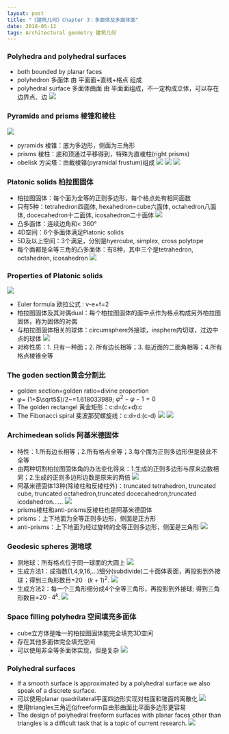 ```yaml
---
layout: post
title: "《建筑几何》Chapter 3：多面体及多面体面"
date: 2018-05-12
tags: Architectural geometry 建筑几何
---
```


### Polyhedra and polyhedral surfaces

- both bounded by planar faces
- polyhedron 多面体 由 平面面+直线+格点 组成
- polyhedral surface 多面体曲面 由 平面面组成，不一定构成立体，可以存在边界点、边
![](/images/posts/AG/polyhedra.png)

### Pyramids and prisms 棱锥和棱柱
![](/images/posts/AG/prisms.png)
- pyramids 棱锥：底为多边形，侧面为三角形
- prisms 棱柱：底和顶通过平移得到，特殊为直棱柱(right prisms)
- obelisk 方尖塔：由截棱锥(pyramidal frustum)组成
![](/images/posts/AG/pyramid.png)
![](/images/posts/AG/prism.png)
![](/images/posts/AG/obelisk.png)

### Platonic solids 柏拉图固体

 - 柏拉图固体：每个面为全等的正则多边形，每个格点处有相同面数
 - 只有5种：tetrahedron四面体, hexahedron=cube六面体, octahedron八面体, docecahedron十二面体, icosahedron二十面体
 ![](/images/posts/AG/platonic.png)
 - 凸多面体：连续边角和< 360°
 - 4D空间：6个多面体满足Platonic solids
 - 5D及以上空间：3个满足，分别是hyercube, simplex, cross polytope
 - 每个面都是全等三角的凸多面体：有8种，其中三个是tetrahedron, octahedron, icosahedron
![](/images/posts/AG/equalateralTriangle.png)

### Properties of Platonic solids

![](/images/posts/AG/eulerFormula.png)
 - Euler formula 欧拉公式 : v-e+f=2
 - 柏拉图固体及其对偶dual：每个柏拉图固体的面中点作为格点构成另外柏拉图固体，称为固体的对偶
 - 与柏拉图固体相关的球体：circumsphere外接球，insphere内切球，过边中点的球体
 ![](/images/posts/AG/circumsphere.png)
 - 对称性质：1. 只有一种面；2. 所有边长相等；3. 临近面的二面角相等；4.所有格点棱锥全等

### The goden section黄金分割比

 - golden section=golden ratio=divine proportion
 - $\varphi$= (1+$\sqrt5$)/2~=1.618033989; $\varphi^2-\varphi-1=0$
 - The golden rectangel 黄金矩形：c:d=(c+d):c
 - The Fibonacci spiral 斐波那契螺旋线：c:d=d:(c-d)
 ![](/images/posts/AG/goldenRatio.png)
 ![](/images/posts/AG/cubeHouse.png)

### Archimedean solids 阿基米德固体

 - 特性：1.所有边长相等；2.所有格点全等；3.每个面为正则多边形但是彼此不全等
 - 由两种切割柏拉图固体角的办法变化得来：1.生成的正则多边形与原来边数相同；2.生成的正则多边形边数是原来的两倍
 ![](/images/posts/AG/solidCut.png)
 - 阿基米德固体13种(除棱柱和反棱柱外)：truncated tetrahedron, truncated cube, truncated octahedron,truncated docecahedron,truncated icodahedron……
 ![](/images/posts/AG/archimedean.png)
 - prisms棱柱和anti-prisms反棱柱也是阿基米德固体
 - prisms：上下地面为全等正则多边形，侧面是正方形
 - anti-prisms：上下地面为经过旋转的全等正则多边形，侧面是三角形
![](/images/posts/AG/antiprisms.png)

### Geodesic spheres 测地球

 - 测地球：所有格点位于同一球面的大圆上
 ![](/images/posts/AG/geodesicSphere.png)
 - 生成方法1：成指数(1,4,9,16,...)细分(subdivide)二十面体表面，再投影到外接球；得到三角形数目=$20\cdot(k+1)^2$.
 ![](/images/posts/AG/geodesicSphere1.png)
 - 生成方法2：每一个三角形细分成4个全等三角形，再投影到外接球; 得到三角形数目=$20\cdot4^k$.
![](/images/posts/AG/geodesicSphere2.png)

### Space filling polyhedra 空间填充多面体

 - cube立方体是唯一的柏拉图固体能完全填充3D空间
 - 存在其他多面体完全填充空间
 - 可以使用非全等多面体实现，但是复杂
![](/images/posts/AG/watercube2.png)

### Polyhedral surfaces

 - If a smooth surface is approximated by a polyhedral surface we also speak of a discrete surface.
 - 可以使用planar quadrilateral平面四边形实现对柱面和锥面的离散化
 ![](/images/posts/AG/strips.png)
 - 使用triangles三角近似freeform自由形曲面比平面多边形更容易
 - The design of polyhedral freeform surfaces with planar faces other than triangles is a difficult task that is a topic of current research.
![](/images/posts/AG/goldenTerraces.png)

